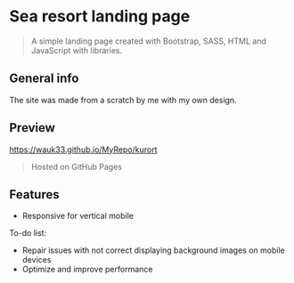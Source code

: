 # Sea resort landing page
> A simple landing page created with Bootstrap, SASS, HTML and JavaScript with libraries.

## General info
The site was made from a scratch by me with my own design.

## Preview
https://wauk33.github.io/MyRepo/kurort
> Hosted on GitHub Pages

## Features
* Responsive for vertical mobile

To-do list:
* Repair issues with not correct displaying background images on mobile devices
* Optimize and improve performance
